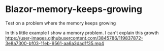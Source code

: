 # Blazor-memory-keeps-growing
Test on a problem where the memory keeps growing

In this little example I show a memory problem. I can't explain this growth 
https://user-images.githubusercontent.com/3845786/119837872-3e8a7300-bf03-11eb-9561-aa6a3dad1f35.mp4
